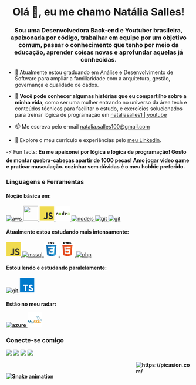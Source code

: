 <h1 align="center">Olá 👋, eu me chamo Natália Salles!</h1>

<h3 align="center">Sou uma Desenvolvedora Back-end e Youtuber brasileira, apaixonada por código, trabalhar em equipe por um objetivo comum, passar o conhecimento que tenho por meio da educação, aprender coisas novas e aprofundar aquelas já conhecidas. </h3>

- 🌟 Atualmente estou graduando em Análise e Desenvolvimento de Software para ampliar a familiaridade com a arquitetura, gestão, governança e qualidade de dados.

- 📝 **Você pode conhecer algumas histórias que eu compartilho sobre a minha vida**, como ser uma mulher entrando no universo da área tech e conteúdos técnicos para facilitar o estudo, e exercícios solucionados para treinar lógica de programação em [nataliasalles1 | youtube](https://www.youtube.com/channel/UC3fPcqHjwZA6rDPdrosMv4Q)

- 📫 Me escreva pelo e-mail natalia.salles100@gmail.com

- 📄 Explore o meu currículo e experiências pelo [meu Linkedin](https://www.linkedin.com/in/nataliasalles100/).

-⚡ Fun facts: **Eu me apaixonei por lógica e lógica de programação! Gosto de montar quebra-cabeças apartir de 1000 peças! Amo jogar video game e praticar musculação.
cozinhar sem dúvidas é o meu hobbie preferido.**

<h3 align="left">Linguagens e Ferramentas</h3>

<h4 align="left">Noção básica em:</h4>

<p align="left"> <a href="https://www.java.com/pt-BR/" target="_blank" rel="noreferrer"> <img src="https://cdn.jsdelivr.net/gh/devicons/devicon/icons/java/java-original-wordmark.svg" alt="aws" width="40" height="40"/> </a>
<a href="https://www.postgresql.org/" target="_blank" rel="noreferrer"> <img src="https://cdn.jsdelivr.net/gh/devicons/devicon/icons/postgresql/postgresql-original-wordmark.svg" width="40" height="40"/> </a> 
<a href="https://developer.mozilla.org/en-US/docs/Web/JavaScript" target="_blank" rel="noreferrer"> <img src="https://raw.githubusercontent.com/devicons/devicon/master/icons/javascript/javascript-original.svg" alt="javascript" width="40" height="40"/> </a>
<a href="https://nodejs.org" target="_blank" rel="noreferrer"> <img src="https://raw.githubusercontent.com/devicons/devicon/master/icons/nodejs/nodejs-original-wordmark.svg" alt="nodejs" width="40" height="40"/> </a> 
<a href="https://jestjs.io/pt-BR/" target="_blank" rel="noreferrer"> <img src="https://cdn.jsdelivr.net/gh/devicons/devicon/icons/jest/jest-plain.svg" /alt="nodejs" width="40" height="40"/> </a> 
<a href="https://git-scm.com/" target="_blank" rel="noreferrer"> <img src="https://www.vectorlogo.zone/logos/git-scm/git-scm-icon.svg" alt="git" width="40" height="40"/> </a> 
<a href="https://www.mongodb.com/" target="_blank" rel="noreferrer"> <img src="https://cdn.jsdelivr.net/gh/devicons/devicon/icons/mongodb/mongodb-original-wordmark.svg" alt="git" width="40" height="40"/> </a>

          

<p> <h4 align="left">Atualmente estou estudando mais intensamente:</h4> </p>

<p> <a href="https://developer.mozilla.org/en-US/docs/Web/JavaScript" target="_blank" rel="noreferrer"> <img src="https://raw.githubusercontent.com/devicons/devicon/master/icons/javascript/javascript-original.svg" alt="javascript" width="40" height="40"/> </a> <a href="https://www.microsoft.com/en-us/sql-server" target="_blank" rel="noreferrer"> <img src="https://www.svgrepo.com/show/303229/microsoft-sql-server-logo.svg" alt="mssql" width="40" height="40"/> </a> 
<a href="https://www.w3schools.com/css/" target="_blank" rel="noreferrer"> <img src="https://raw.githubusercontent.com/devicons/devicon/master/icons/css3/css3-original-wordmark.svg" alt="css3" width="40" height="40"/> </a>
<a href="https://www.w3.org/html/" target="_blank" rel="noreferrer"> <img src="https://raw.githubusercontent.com/devicons/devicon/master/icons/html5/html5-original-wordmark.svg" alt="html5" width="40" height="40"/> </a>  
<a href="https://www.php.net/" target="_blank" rel="noreferrer"> <img src="https://cdn.jsdelivr.net/gh/devicons/devicon/icons/php/php-original.svg" alt="php" width="40" height="40"/> </a>


<h4 align="left">Estou lendo e estudando paralelamente:</h4> 

<a href="https://git-scm.com/" target="_blank" rel="noreferrer"> <img src="https://www.vectorlogo.zone/logos/git-scm/git-scm-icon.svg" alt="git" width="40" height="40"/> </a>
<a href="https://www.typescriptlang.org/" target="_blank" rel="noreferrer"> <img src="https://raw.githubusercontent.com/devicons/devicon/master/icons/typescript/typescript-original.svg" alt="git" width="40" height="40"/> </a>

<h4 align="left">Estão no meu radar:

 <a href="https://react.dev/" target="_blank" rel="noreferrer"> <img src="https://cdn.jsdelivr.net/gh/devicons/devicon/icons/react/react-original-wordmark.svg" alt="azure" width="40" height="40"/> </a>
 <a href="https://www.mysql.com/" target="_blank" rel="noreferrer"> <img src="https://raw.githubusercontent.com/devicons/devicon/master/icons/mysql/mysql-original-wordmark.svg" alt="mysql" width="40" height="40"/> </a>


<div>
 <h3 align="left">Conecte-se comigo</h3>

<a href="https://www.youtube.com/channel/UC3fPcqHjwZA6rDPdrosMv4Q" target="_blank"><img src="https://img.shields.io/badge/YouTube-FF0000?style=for-the-badge&logo=youtube&logoColor=white" target="_blank"></a>
  <a href="https://instagram.com/nataliasalles1" target="_blank"><img src="https://img.shields.io/badge/-Instagram-%23E4405F?style=for-the-badge&logo=instagram&logoColor=white" target="_blank"></a>
  <a href = "mailto:natalia.salles100@gmail.com"><img src="https://img.shields.io/badge/-Gmail-%23333?style=for-the-badge&logo=gmail&logoColor=white" target="_blank"></a>
  <a href="https://www.linkedin.com/in/nataliasalles100" target="_blank"><img src="https://img.shields.io/badge/-LinkedIn-%230077B5?style=for-the-badge&logo=linkedin&logoColor=white" target="_blank"></a> 
  
 </div>

 <a href="https://picasion.com/"><img src="https://i.picasion.com/pic92/7abf3563443256f768df24eea685ea57.gif" img align="right" width="150" height="150" border="0" alt="https://picasion.com/" /></a><br /><a href="https://picasion.com/"></a>

 ![Snake animation](https://github.com/natalisalles1/nataliasalles1/blob/output/github-contribution-grid-snake.svg)



